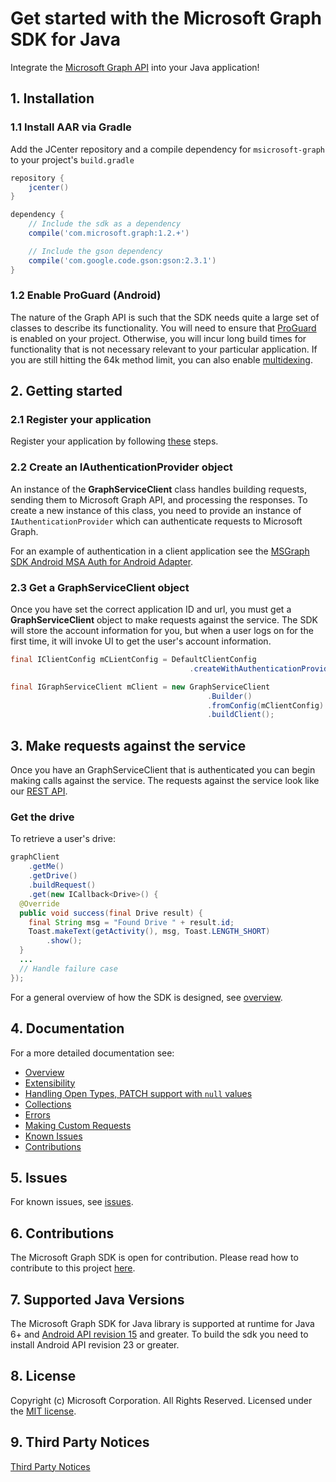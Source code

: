 # Get started with the Microsoft Graph SDK for Java

Integrate the [Microsoft Graph API](https://graph.microsoft.io/en-us/getting-started) into your Java application!

## 1. Installation
### 1.1 Install AAR via Gradle
Add the JCenter repository and a compile dependency for `msicrosoft-graph` to your project's `build.gradle`

```gradle
repository {
    jcenter()
}

dependency {
    // Include the sdk as a dependency
    compile('com.microsoft.graph:1.2.+')

    // Include the gson dependency
    compile('com.google.code.gson:gson:2.3.1')
}
```

### 1.2 Enable ProGuard (Android)
The nature of the Graph API is such that the SDK needs quite a large set of classes to describe its functionality. You will need to ensure that [ProGuard](https://developer.android.com/studio/build/shrink-code.html) is enabled on your project. Otherwise, you will incur long build times for functionality that is not necessary relevant to your particular application. If you are still hitting the 64k method limit, you can also enable [multidexing](https://developer.android.com/studio/build/multidex.html).

## 2. Getting started

### 2.1 Register your application

Register your application by following [these](https://graph.microsoft.io/en-us/app-registration) steps.

### 2.2 Create an IAuthenticationProvider object

An instance of the **GraphServiceClient** class handles building requests,
sending them to Microsoft Graph API, and processing the responses. To create a
new instance of this class, you need to provide an instance of
`IAuthenticationProvider` which can authenticate requests to Microsoft Graph.

For an example of authentication in a client application see the [MSGraph SDK Android MSA Auth for Android Adapter](https://github.com/microsoftgraph/msgraph-sdk-android-msa-auth-for-android-adapter).

### 2.3 Get a GraphServiceClient object

Once you have set the correct application ID and url, you must get a **GraphServiceClient** object to make requests against the service. The SDK will store the account information for you, but when a user logs on for the first time, it will invoke UI to get the user's account information.

```java
final IClientConfig mCLientConfig = DefaultClientConfig
                                        .createWithAuthenticationProvider(mAuthenticationProvider);

final IGraphServiceClient mClient = new GraphServiceClient
                                            .Builder()
                                            .fromConfig(mClientConfig)
                                            .buildClient();
```

## 3. Make requests against the service

Once you have an GraphServiceClient that is authenticated you can begin making calls against the service. The requests against the service look like our [REST API](https://graph.microsoft.io/en-us/docs).

### Get the drive

To retrieve a user's drive:

```java
graphClient
    .getMe()
    .getDrive()
    .buildRequest()
    .get(new ICallback<Drive>() {
  @Override
  public void success(final Drive result) {
    final String msg = "Found Drive " + result.id;
    Toast.makeText(getActivity(), msg, Toast.LENGTH_SHORT)
        .show();
  }
  ...
  // Handle failure case
});
```

For a general overview of how the SDK is designed, see [overview](docs/overview.md).

## 4. Documentation

For a more detailed documentation see:

* [Overview](docs/overview.md)
* [Extensibility](docs/extensibility.md)
* [Handling Open Types, PATCH support with `null` values](docs/opentypes.md)
* [Collections](docs/collections.md)
* [Errors](docs/errors.md)
* [Making Custom Requests](docs/custom-queries.md)
* [Known Issues](docs/known-issues.md)
* [Contributions](docs/contributions.md)

## 5. Issues

For known issues, see [issues](https://github.com/MicrosoftGraph/msgraph-sdk-android/issues).

## 6. Contributions

The Microsoft Graph SDK is open for contribution. Please read how to contribute to this project [here](docs/contributions.md).

## 7. Supported Java Versions
The Microsoft Graph SDK for Java library is supported at runtime for Java 6+ and [Android API revision 15](http://source.android.com/source/build-numbers.html) and greater. To build the sdk you need to install Android API revision 23 or greater.

## 8. License

Copyright (c) Microsoft Corporation. All Rights Reserved. Licensed under the [MIT license](LICENSE).

## 9. Third Party Notices

[Third Party Notices](THIRD%20PARTY%20NOTICES)
